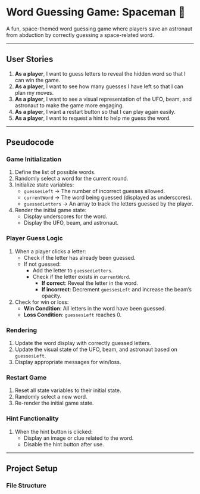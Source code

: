 # Word Guessing Game: Spaceman 🚀

A fun, space-themed word guessing game where players save an astronaut from abduction by correctly guessing a space-related word.

---

## User Stories
1. **As a player**, I want to guess letters to reveal the hidden word so that I can win the game.
2. **As a player**, I want to see how many guesses I have left so that I can plan my moves.
3. **As a player**, I want to see a visual representation of the UFO, beam, and astronaut to make the game more engaging.
4. **As a player**, I want a restart button so that I can play again easily.
5. **As a player**, I want to request a hint to help me guess the word.

---

## Pseudocode

### **Game Initialization**
1. Define the list of possible words.
2. Randomly select a word for the current round.
3. Initialize state variables:
    - `guessesLeft` → The number of incorrect guesses allowed.
    - `currentWord` → The word being guessed (displayed as underscores).
    - `guessedLetters` → An array to track the letters guessed by the player.
4. Render the initial game state:
    - Display underscores for the word.
    - Display the UFO, beam, and astronaut.

### **Player Guess Logic**
1. When a player clicks a letter:
    - Check if the letter has already been guessed.
    - If not guessed:
        - Add the letter to `guessedLetters`.
        - Check if the letter exists in `currentWord`.
            - **If correct**: Reveal the letter in the word.
            - **If incorrect**: Decrement `guessesLeft` and increase the beam’s opacity.
2. Check for win or loss:
    - **Win Condition**: All letters in the word have been guessed.
    - **Loss Condition**: `guessesLeft` reaches 0.

### **Rendering**
1. Update the word display with correctly guessed letters.
2. Update the visual state of the UFO, beam, and astronaut based on `guessesLeft`.
3. Display appropriate messages for win/loss.

### **Restart Game**
1. Reset all state variables to their initial state.
2. Randomly select a new word.
3. Re-render the initial game state.

### **Hint Functionality**
1. When the hint button is clicked:
    - Display an image or clue related to the word.
    - Disable the hint button after use.

---

## Project Setup

### **File Structure**
